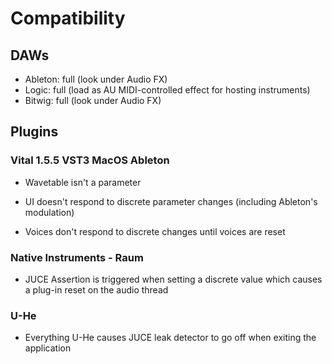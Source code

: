 # Compatibility

## DAWs

- Ableton: full (look under Audio FX)
- Logic: full (load as AU MIDI-controlled effect for hosting instruments)
- Bitwig: full (look under Audio FX)

## Plugins

### Vital 1.5.5 VST3 MacOS Ableton

- Wavetable isn't a parameter 

- UI doesn't respond to discrete parameter changes (including Ableton's modulation)
- Voices don't respond to discrete changes until voices are reset

### Native Instruments - Raum

- JUCE Assertion is triggered when setting a discrete value which causes a plug-in reset on the audio thread

### U-He

- Everything U-He causes JUCE leak detector to go off when exiting the application

